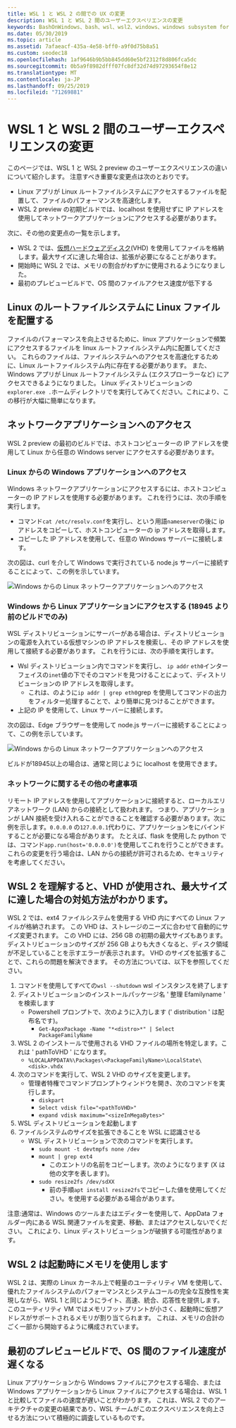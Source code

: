 ```yaml
---
title: WSL 1 と WSL 2 の間での UX の変更
description: WSL 1 と WSL 2 間のユーザーエクスペリエンスの変更
keywords: BashOnWindows、bash、wsl、wsl2、windows、windows subsystem for linux、windowssubsystem、ubuntu、debian、suse、windows 10
ms.date: 05/30/2019
ms.topic: article
ms.assetid: 7afaeacf-435a-4e58-bff0-a9f0d75b8a51
ms.custom: seodec18
ms.openlocfilehash: 1af9646b9b5bb845dd60e5bf2312f8d806fca5dc
ms.sourcegitcommit: 0b5a9f8982dfff07fc8df32d74d97293654f8e12
ms.translationtype: MT
ms.contentlocale: ja-JP
ms.lasthandoff: 09/25/2019
ms.locfileid: "71269881"
---
```

# <a name="user-experience-changes-between-wsl-1-and-wsl-2"></a>WSL 1 と WSL 2 間のユーザーエクスペリエンスの変更

このページでは、WSL 1 と WSL 2 preview のユーザーエクスペリエンスの違いについて紹介します。 注意すべき重要な変更点は次のとおりです。

- Linux アプリが Linux ルートファイルシステムにアクセスするファイルを配置して、ファイルのパフォーマンスを高速化します。
- WSL 2 preview の初期ビルドでは、localhost を使用せずに IP アドレスを使用してネットワークアプリケーションにアクセスする必要があります。

次に、その他の変更点の一覧を示します。

- WSL 2 では、[仮想ハードウェアディスク](https://en.wikipedia.org/wiki/VHD_(file_format))(VHD) を使用してファイルを格納します。最大サイズに達した場合は、拡張が必要になることがあります。
- 開始時に WSL 2 では、メモリの割合がわずかに使用されるようになりました。
- 最初のプレビュービルドで、OS 間のファイルアクセス速度が低下する

## <a name="place-your-linux-files-in-your-linux-root-file-system"></a>Linux のルートファイルシステムに Linux ファイルを配置する
ファイルのパフォーマンスを向上させるために、linux アプリケーションで頻繁にアクセスするファイルを linux ルートファイルシステム内に配置してください。 これらのファイルは、ファイルシステムへのアクセスを高速化するために、Linux ルートファイルシステム内に存在する必要があります。 また、Windows アプリが Linux ルートファイルシステム (エクスプローラーなど) にアクセスできるようになりました。 Linux ディストリビューションの`explorer.exe .`ホームディレクトリでを実行してみてください。これにより、この移行が大幅に簡単になります。 

## <a name="accessing-network-applications"></a>ネットワークアプリケーションへのアクセス
WSL 2 preview の最初のビルドでは、ホストコンピューターの IP アドレスを使用して Linux から任意の Windows server にアクセスする必要があります。

### <a name="accessing-windows-applications-from-linux"></a>Linux からの Windows アプリケーションへのアクセス
Windows ネットワークアプリケーションにアクセスするには、ホストコンピューターの IP アドレスを使用する必要があります。 これを行うには、次の手順を実行します。

- コマンド`cat /etc/resolv.conf`を実行し、という用語`nameserver`の後に ip アドレスをコピーして、ホストコンピューターの ip アドレスを取得します。 
- コピーした IP アドレスを使用して、任意の Windows サーバーに接続します。

次の図は、curl を介して Windows で実行されている node.js サーバーに接続することによって、この例を示しています。 

![Windows からの Linux ネットワークアプリケーションへのアクセス](media/wsl2-network-l2w.png)

### <a name="accessing-linux-applications-from-windows-only-in-builds-lower-than-18945"></a>Windows から Linux アプリケーションにアクセスする (18945 より前のビルドでのみ)
WSL ディストリビューションにサーバーがある場合は、ディストリビューションの電源を入れている仮想マシンの IP アドレスを検索し、その IP アドレスを使用して接続する必要があります。 これを行うには、次の手順を実行します。

- Wsl ディストリビューション内でコマンドを実行し、 `ip addr` `eth0`インターフェイスの`inet`値の下でそのコマンドを見つけることによって、ディストリビューションの IP アドレスを取得します。
   - これは、のように`ip addr | grep eth0`grep を使用してコマンドの出力をフィルター処理することで、より簡単に見つけることができます。
- 上記の IP を使用して、Linux サーバーに接続します。

次の図は、Edge ブラウザーを使用して node.js サーバーに接続することによって、この例を示しています。

![Windows からの Linux ネットワークアプリケーションへのアクセス](media/wsl2-network-w2l.jpg)

ビルドが18945以上の場合は、通常と同じように localhost を使用できます。 

### <a name="other-networking-considerations"></a>ネットワークに関するその他の考慮事項

リモート IP アドレスを使用してアプリケーションに接続すると、ローカルエリアネットワーク (LAN) からの接続として扱われます。 つまり、アプリケーションが LAN 接続を受け入れることができることを確認する必要があります。次に例を示します。`0.0.0.0` の`127.0.0.1`代わりに、アプリケーションをにバインドすることが必要になる場合があります。 たとえば、flask を使用した python では、コマンド`app.run(host='0.0.0.0')`を使用してこれを行うことができます。 これらの変更を行う場合は、LAN からの接続が許可されるため、セキュリティを考慮してください。 

## <a name="understanding-wsl-2-uses-a-vhd-and-what-to-do-if-you-reach-its-max-size"></a>WSL 2 を理解すると、VHD が使用され、最大サイズに達した場合の対処方法がわかります。
WSL 2 では、ext4 ファイルシステムを使用する VHD 内にすべての Linux ファイルが格納されます。 この VHD は、ストレージのニーズに合わせて自動的にサイズ変更されます。 この VHD には、256 GB の初期の最大サイズもあります。 ディストリビューションのサイズが 256 GB よりも大きくなると、ディスク領域が不足していることを示すエラーが表示されます。 VHD のサイズを拡張することで、これらの問題を解決できます。 その方法については、以下を参照してください。

1. コマンドを使用してすべての`wsl --shutdown` wsl インスタンスを終了します
2. ディストリビューションのインストールパッケージ名 ' 整理 Efamilyname ' を検索します
   - Powershell プロンプトで、次のように入力します (' distribution ' は配布名です)。
      - `Get-AppxPackage -Name "*<distro>*" | Select PackageFamilyName`
3. WSL 2 のインストールで使用される VHD ファイルの場所を特定します。これは ' pathToVHD ' になります。
     - `%LOCALAPPDATA%\Packages\<PackageFamilyName>\LocalState\<disk>.vhdx`
4. 次のコマンドを実行して、WSL 2 VHD のサイズを変更します。
   - 管理者特権でコマンドプロンプトウィンドウを開き、次のコマンドを実行します。
      - `diskpart`
      - `Select vdisk file="<pathToVHD>"`
      - `expand vdisk maximum="<sizeInMegaBytes>"`
5. WSL ディストリビューションを起動します
6. ファイルシステムのサイズを拡張できることを WSL に認識させる
   - WSL ディストリビューションで次のコマンドを実行します。
      - `sudo mount -t devtmpfs none /dev`
      - `mount | grep ext4`
         - このエントリの名前をコピーします。次のようになります (X は他の文字を表します)。
      - `sudo resize2fs /dev/sdXX`
         - 前の手順`apt install resize2fs`でコピーした値を使用してください。を使用する必要がある場合があります。

注意:通常は、Windows のツールまたはエディターを使用して、AppData フォルダー内にある WSL 関連ファイルを変更、移動、またはアクセスしないでください。 これにより、Linux ディストリビューションが破損する可能性があります。

## <a name="wsl-2-will-use-some-memory-on-startup"></a>WSL 2 は起動時にメモリを使用します
WSL 2 は、実際の Linux カーネル上で軽量のユーティリティ VM を使用して、優れたファイルシステムのパフォーマンスとシステムコールの完全な互換性を実現しながら、WSL 1 と同じようにライト、高速、統合、応答性を提供します。 このユーティリティ VM ではメモリフットプリントが小さく、起動時に仮想アドレスがサポートされるメモリが割り当てられます。 これは、メモリの合計のごく一部から開始するように構成されています。

## <a name="cross-os-file-speed-will-be-slower-in-initial-preview-builds"></a>最初のプレビュービルドで、OS 間のファイル速度が遅くなる
Linux アプリケーションから Windows ファイルにアクセスする場合、または Windows アプリケーションから Linux ファイルにアクセスする場合は、WSL 1 と比較してファイルの速度が遅いことがわかります。 これは、WSL 2 でのアーキテクチャの変更の結果であり、WSL チームがこのエクスペリエンスを向上させる方法について積極的に調査しているものです。
